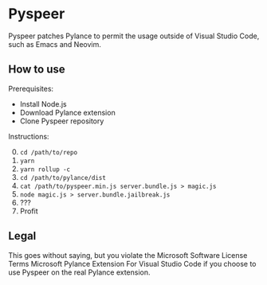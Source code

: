 # Pyspeer

Pyspeer patches Pylance to permit the usage outside of Visual Studio Code, such as Emacs and Neovim.


## How to use

Prerequisites:

- Install Node.js
- Download Pylance extension
- Clone Pyspeer repository

Instructions:

0. `cd /path/to/repo`
1. `yarn`
2. `yarn rollup -c`
3. `cd /path/to/pylance/dist`
4. `cat /path/to/pyspeer.min.js server.bundle.js > magic.js`
5. `node magic.js > server.bundle.jailbreak.js`
6. ???
7. Profit


## Legal

This goes without saying, but you violate the Microsoft Software License Terms Microsoft Pylance Extension For Visual Studio Code if you choose to use Pyspeer on the real Pylance extension.
